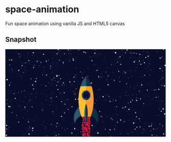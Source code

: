 # space-animation
Fun space animation using vanilla JS and HTML5 canvas

## Snapshot
<img src="images/Screenshot 2021-01-08 at 12.30.04 AM.png" width="600" >
  
